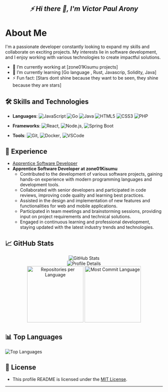 
<h2 align='center'><i>⚡  Hi there 👋, I'm Victor Paul Arony</i></h2>

# About Me
I'm a passionate developer constantly looking to expand my skills and collaborate on exciting projects. My interests lie in software development, and I enjoy working with various technologies to create impactful solutions.

- 🔭 I’m currently working at [zone01Kisumu projects]
- 🌱 I’m currently learning [Go language , Rust, Javascrip, Solidity, Java]
- ⚡ Fun fact: [Stars dont shine because they want to be seen, they shine because they are stars]

## 🛠️ Skills and Technologies
- **Languages**: 
  ![JavaScript](https://img.shields.io/badge/-JavaScript-black?style=flat-square&logo=javascript) 
  ![Go](https://img.shields.io/badge/-Go-black?style=flat-square&logo=go)
  ![Java](https://img.shields.io/badge/-Java-black?style=flat-square&logo=java)
  ![HTML5](https://img.shields.io/badge/-HTML5-black?style=flat-square&logo=html5)
  ![CSS3](https://img.shields.io/badge/-CSS3-black?style=flat-square&logo=css3)
  ![PHP](https://img.shields.io/badge/-PHP-black?style=flat-square&logo=php)
- **Frameworks**: ![React](https://img.shields.io/badge/-React-black?style=flat-square&logo=react), ![Node.js](https://img.shields.io/badge/-Node.js-black?style=flat-square&logo=node.js), ![Spring Boot](https://img.shields.io/badge/Spring--Boot-black?style=flat-square&logo=springboot)

- **Tools**: ![Git](https://img.shields.io/badge/-Git-black?style=flat-square&logo=git), ![Docker](https://img.shields.io/badge/-Docker-black?style=flat-square&logo=docker), ![VSCode](https://img.shields.io/badge/-VSCode-black?style=flat-square&logo=visual-studio-code)

## 💼 Experience
- [Apprentice Software Developer](https://www.zone01kisumu.ke/)
- **Apprentice Software Developer at zone01Kisumu**
  - Contributed to the development of various software projects, gaining hands-on experience with modern programming languages and development tools.
  - Collaborated with senior developers and participated in code reviews, improving code quality and learning best practices.
  - Assisted in the design and implementation of new features and functionalities for web and mobile applications.
  - Participated in team meetings and brainstorming sessions, providing input on project requirements and technical solutions.
  - Engaged in continuous learning and professional development, staying updated with the latest industry trends and technologies.


## 📈 GitHub Stats
<div align="center">
  <img src="https://github-readme-stats.vercel.app/api?username=VictorPaulArony&show_icons=true&hide_border=true&theme=radical" alt="GitHub Stats"/>
  <br/>
  <img src="https://github-profile-summary-cards.vercel.app/api/cards/profile-details?username=VictorPaulArony&theme=radical" alt="Profile Details"/>
  <br/>
  <img height="180em" src="https://github-profile-summary-cards.vercel.app/api/cards/repos-per-language?username=VictorPaulArony&theme=dark" alt="Repositories per Language"/>
  <img height="180em" src="https://github-profile-summary-cards.vercel.app/api/cards/most-commit-language?username=VictorPaulArony&theme=dark" alt="Most Commit Language"/>
</div>


## 📊 Top Languages
![Top Languages](https://github-readme-stats.vercel.app/api/top-langs/?username=VictorPaulArony&layout=compact&theme=dark)


## 📝 License
- This profile README is licensed under the [MIT License](LICENSE).

---
